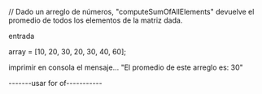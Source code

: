 // Dado un arreglo de números, "computeSumOfAllElements" devuelve el promedio  de todos los elementos de la matriz dada. 

entrada 

array = [10, 20, 30, 20, 30, 40, 60];

imprimir en consola el mensaje...  "El promedio de este arreglo es:  30"

-------usar for of-----------   